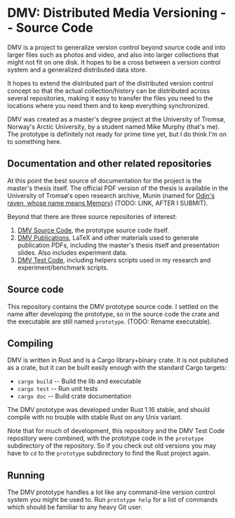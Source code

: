 DMV: Distributed Media Versioning -- Source Code
==================================================

DMV is a project to generalize version control beyond source code and into
larger files such as photos and video, and also into larger collections that
might not fit on one disk. It hopes to be a cross between a version control
system and a generalized distributed data store.

It hopes to extend the distributed part of the distributed version control
concept so that the actual collection/history can be distributed across several
repositories, making it easy to transfer the files you need to the locations
where you need them and to keep everything synchronized.

DMV was created as a master's degree project at the University of Tromsø,
Norway's Arctic University, by a student named Mike Murphy (that's me). The
prototype is definitely not ready for prime time yet, but I do think I'm on to
something here.


Documentation and other related repositories
--------------------------------------------------

At this point the best source of documentation for the project is the master's
thesis itself. The official PDF version of the thesis is available in the
University of Tromsø's open research archive, Munin (named for [Odin's raven,
whose name means Memory]( https://en.wikipedia.org/wiki/Huginn_and_Muninn))
(TODO: LINK, AFTER I SUBMIT).

Beyond that there are three source repositories of interest:

1. [DMV Source Code]( https://github.com/sleepymurph/dmv), the prototype source
   code itself.
2. [DMV Publications]( https://github.com/sleepymurph/dmv-publications), LaTeX
   and other materials used to generate publication PDFs, including the master's
   thesis itself and presentation slides. Also includes experiment data.
3. [DMV Test Code]( https://github.com/sleepymurph/dmv-test-code), including
   helpers scripts used in my research and experiment/benchmark scripts.


Source code
--------------------------------------------------

This repository contains the DMV prototype source code. I settled on the name
after developing the prototype, so in the source code the crate and the
executable are still named `prototype`. (TODO: Rename executable).


Compiling
--------------------------------------------------

DMV is written in Rust and is a Cargo library+binary crate. It is not published
as a crate, but it can be built easily enough with the standard Cargo targets:

- `cargo build` -- Build the lib and executable
- `cargo test` -- Run unit tests
- `cargo doc` -- Build crate documentation

The DMV prototype was developed under Rust 1.16 stable, and should compile with
no trouble with stable Rust on any Unix variant.

Note that for much of development, this repository and the DMV Test Code
repository were combined, with the prototype code in the `prototype`
subdirectory of the repository. So if you check out old versions you may have to
`cd` to the `prototype` subdirectory to find the Rust project again.


Running
--------------------------------------------------

The DMV prototype handles a lot like any command-line version control system you
might be used to. Run `prototype help` for a list of commands which should be
familiar to any heavy Git user.
